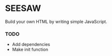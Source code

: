 # SEESAW

Build your own HTML by writing simple JavaScript.

### TODO

* Add dependencies
* Make init function